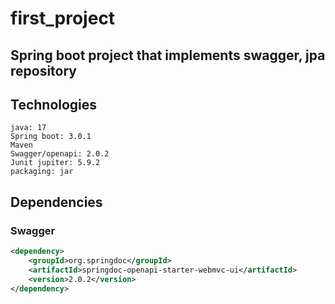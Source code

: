 # first_project


## Spring boot project that implements swagger, jpa repository

## Technologies

```
java: 17
Spring boot: 3.0.1
Maven
Swagger/openapi: 2.0.2
Junit jupiter: 5.9.2
packaging: jar
```

## Dependencies

### Swagger

```XML
<dependency>
	<groupId>org.springdoc</groupId>
	<artifactId>springdoc-openapi-starter-webmvc-ui</artifactId>
	<version>2.0.2</version>
</dependency>
```



